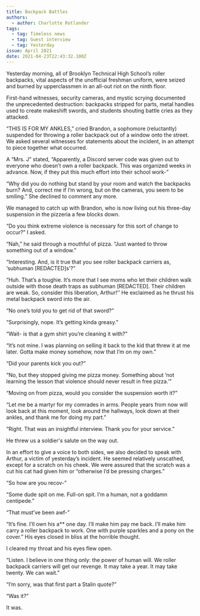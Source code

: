 ```yaml
---
title: Backpack Battles
authors:
  - author: Charlotte Rotlander
tags:
  - tag: Timeless news
  - tag: Guest interview
  - tag: Yesterday
issue: April 2021
date: 2021-04-23T22:43:32.100Z
---
```

Yesterday morning, all of Brooklyn Technical High School’s roller backpacks, vital aspects of the unofficial freshman uniform, were seized and burned by upperclassmen in an all-out riot on the ninth floor. 

First-hand witnesses, security cameras, and mystic scrying documented the unprecedented destruction: backpacks stripped for parts, metal handles used to create makeshift swords, and students shouting battle cries as they attacked.

“THIS IS FOR MY ANKLES,” cried Brandon, a sophomore (reluctantly) suspended for throwing a roller backpack out of a window onto the street. We asked several witnesses for statements about the incident, in an attempt to piece together what occurred.

A “Mrs. J” stated, “Apparently, a Discord server code was given out to everyone who doesn’t own a roller backpack. This was organized weeks in advance. Now, if they put this much effort into their school work-” 

“Why did you do nothing but stand by your room and watch the backpacks burn? And, correct me if I’m wrong, but on the cameras, you seem to be smiling.” She declined to comment any more. 

We managed to catch up with Brandon, who is now living out his three-day suspension in the pizzeria a few blocks down.

“Do you think extreme violence is necessary for this sort of change to occur?” I asked.

“Nah,” he said through a mouthful of pizza. “Just wanted to throw something out of a window.” 

“Interesting. And, is it true that you see roller backpack carriers as, ‘subhuman \[REDACTED]s’?”

“Huh. That’s a toughie. It’s more that I see moms who let their children walk outside with those death traps as subhuman \[REDACTED]. Their children are weak. So, consider this liberation, Arthur!’’ He exclaimed as he thrust his metal backpack sword into the air. 

“No one’s told you to get rid of that sword?”

“Surprisingly, nope. It’s getting kinda greasy.”

“Wait- is that a gym shirt you’re cleaning it with?”

“It’s not mine. I was planning on selling it back to the kid that threw it at me later. Gotta make money somehow, now that I’m on my own.”

“Did your parents kick you out?”

“No, but they stopped giving me pizza money. Something about ‘not learning the lesson that violence should never result in free pizza.’” 

“Moving on from pizza, would you consider the suspension worth it?”

“Let me be a martyr for my comrades in arms. People years from now will look back at this moment, look around the hallways, look down at their ankles, and thank me for doing my part.” 

“Right. That was an insightful interview. Thank you for your service.”

He threw us a soldier's salute on the way out. 

In an effort to give a voice to both sides, we also decided to speak with Arthur, a victim of yesterday’s incident. He seemed relatively unscathed, except for a scratch on his cheek. We were assured that the scratch was a cut his cat had given him or “otherwise I’d be pressing charges.” 

“So how are you recov-”

“Some dude spit on me. Full-on spit. I’m a human, not a goddamn centipede.”

“That must’ve been awf-”

“It’s fine. I’ll own his a\*\* one day. I’ll make him pay me back. I’ll make him carry a roller backpack to work. One with purple sparkles and a pony on the cover.” His eyes closed in bliss at the horrible thought. 

I cleared my throat and his eyes flew open. 

“Listen. I believe in one thing only: the power of human will. We roller backpack carriers will get our revenge. It may take a year. It may take twenty. We can wait.”

“I’m sorry, was that first part a Stalin quote?”

“Was it?”

It was.